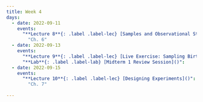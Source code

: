 ```yaml
---
title: Week 4
days:
  - date: 2022-09-11
    events:
      "**Lecture 8**{: .label .label-lec} [Samples and Observational Studies]()":
        "Ch. 6"
  - date: 2022-09-13
    events:
      "**Lecture 9**{: .label .label-lec} [Live Exercise: Sampling Births from US Territories]()": 
      "**Lab**{: .label .label-lab} [Midterm 1 Review Session]()":
  - date: 2022-09-15
    events:
      "**Lecture 10**{: .label .label-lec} [Designing Experiments]()":
        "Ch. 7"
      
---
```


